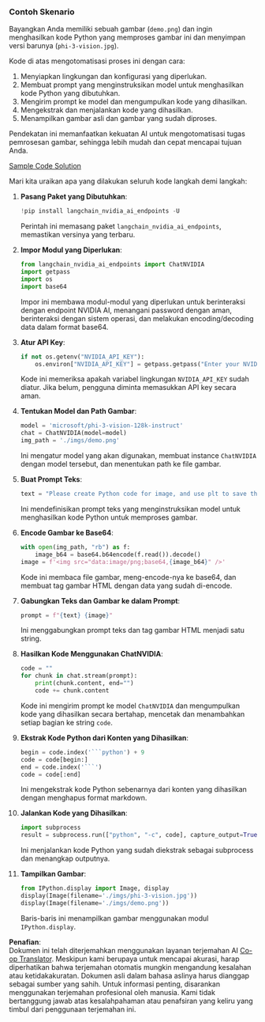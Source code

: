 <!--
CO_OP_TRANSLATOR_METADATA:
{
  "original_hash": "a8de701a2f1eb12b1f82432288d709cf",
  "translation_date": "2025-07-17T04:57:36+00:00",
  "source_file": "md/02.Application/04.Vision/Phi3/E2E_Nvidia_NIM_Vision.md",
  "language_code": "id"
}
-->
### Contoh Skenario

Bayangkan Anda memiliki sebuah gambar (`demo.png`) dan ingin menghasilkan kode Python yang memproses gambar ini dan menyimpan versi barunya (`phi-3-vision.jpg`).

Kode di atas mengotomatisasi proses ini dengan cara:

1. Menyiapkan lingkungan dan konfigurasi yang diperlukan.
2. Membuat prompt yang menginstruksikan model untuk menghasilkan kode Python yang dibutuhkan.
3. Mengirim prompt ke model dan mengumpulkan kode yang dihasilkan.
4. Mengekstrak dan menjalankan kode yang dihasilkan.
5. Menampilkan gambar asli dan gambar yang sudah diproses.

Pendekatan ini memanfaatkan kekuatan AI untuk mengotomatisasi tugas pemrosesan gambar, sehingga lebih mudah dan cepat mencapai tujuan Anda.

[Sample Code Solution](../../../../../../code/06.E2E/E2E_Nvidia_NIM_Phi3_Vision.ipynb)

Mari kita uraikan apa yang dilakukan seluruh kode langkah demi langkah:

1. **Pasang Paket yang Dibutuhkan**:  
    ```python
    !pip install langchain_nvidia_ai_endpoints -U
    ```  
    Perintah ini memasang paket `langchain_nvidia_ai_endpoints`, memastikan versinya yang terbaru.

2. **Impor Modul yang Diperlukan**:  
    ```python
    from langchain_nvidia_ai_endpoints import ChatNVIDIA
    import getpass
    import os
    import base64
    ```  
    Impor ini membawa modul-modul yang diperlukan untuk berinteraksi dengan endpoint NVIDIA AI, menangani password dengan aman, berinteraksi dengan sistem operasi, dan melakukan encoding/decoding data dalam format base64.

3. **Atur API Key**:  
    ```python
    if not os.getenv("NVIDIA_API_KEY"):
        os.environ["NVIDIA_API_KEY"] = getpass.getpass("Enter your NVIDIA API key: ")
    ```  
    Kode ini memeriksa apakah variabel lingkungan `NVIDIA_API_KEY` sudah diatur. Jika belum, pengguna diminta memasukkan API key secara aman.

4. **Tentukan Model dan Path Gambar**:  
    ```python
    model = 'microsoft/phi-3-vision-128k-instruct'
    chat = ChatNVIDIA(model=model)
    img_path = './imgs/demo.png'
    ```  
    Ini mengatur model yang akan digunakan, membuat instance `ChatNVIDIA` dengan model tersebut, dan menentukan path ke file gambar.

5. **Buat Prompt Teks**:  
    ```python
    text = "Please create Python code for image, and use plt to save the new picture under imgs/ and name it phi-3-vision.jpg."
    ```  
    Ini mendefinisikan prompt teks yang menginstruksikan model untuk menghasilkan kode Python untuk memproses gambar.

6. **Encode Gambar ke Base64**:  
    ```python
    with open(img_path, "rb") as f:
        image_b64 = base64.b64encode(f.read()).decode()
    image = f'<img src="data:image/png;base64,{image_b64}" />'
    ```  
    Kode ini membaca file gambar, meng-encode-nya ke base64, dan membuat tag gambar HTML dengan data yang sudah di-encode.

7. **Gabungkan Teks dan Gambar ke dalam Prompt**:  
    ```python
    prompt = f"{text} {image}"
    ```  
    Ini menggabungkan prompt teks dan tag gambar HTML menjadi satu string.

8. **Hasilkan Kode Menggunakan ChatNVIDIA**:  
    ```python
    code = ""
    for chunk in chat.stream(prompt):
        print(chunk.content, end="")
        code += chunk.content
    ```  
    Kode ini mengirim prompt ke model `ChatNVIDIA` dan mengumpulkan kode yang dihasilkan secara bertahap, mencetak dan menambahkan setiap bagian ke string `code`.

9. **Ekstrak Kode Python dari Konten yang Dihasilkan**:  
    ```python
    begin = code.index('```python') + 9  
    code = code[begin:]  
    end = code.index('```')
    code = code[:end]
    ```  
    Ini mengekstrak kode Python sebenarnya dari konten yang dihasilkan dengan menghapus format markdown.

10. **Jalankan Kode yang Dihasilkan**:  
    ```python
    import subprocess
    result = subprocess.run(["python", "-c", code], capture_output=True)
    ```  
    Ini menjalankan kode Python yang sudah diekstrak sebagai subprocess dan menangkap outputnya.

11. **Tampilkan Gambar**:  
    ```python
    from IPython.display import Image, display
    display(Image(filename='./imgs/phi-3-vision.jpg'))
    display(Image(filename='./imgs/demo.png'))
    ```  
    Baris-baris ini menampilkan gambar menggunakan modul `IPython.display`.

**Penafian**:  
Dokumen ini telah diterjemahkan menggunakan layanan terjemahan AI [Co-op Translator](https://github.com/Azure/co-op-translator). Meskipun kami berupaya untuk mencapai akurasi, harap diperhatikan bahwa terjemahan otomatis mungkin mengandung kesalahan atau ketidakakuratan. Dokumen asli dalam bahasa aslinya harus dianggap sebagai sumber yang sahih. Untuk informasi penting, disarankan menggunakan terjemahan profesional oleh manusia. Kami tidak bertanggung jawab atas kesalahpahaman atau penafsiran yang keliru yang timbul dari penggunaan terjemahan ini.